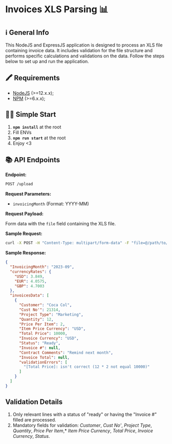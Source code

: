 # Invoices XLS Parsing 📊

## ℹ️ General Info

This NodeJS and ExpressJS application is designed to process an XLS file containing invoice data. It includes validation for the file structure and performs specific calculations and validations on the data. Follow the steps below to set up and run the application.

## 🖍 Requirements

- [NodeJS](https://nodejs.org/en/) (>=12.x.x);
- [NPM](https://www.npmjs.com/) (>=6.x.x);

## 🏃‍♂️ Simple Start

1. **`npm install`** at the root
2. Fill ENVs
3. **`npm run start`** at the root
4. Enjoy <3

## 📚 API Endpoints

**Endpoint:**

```bash
POST /upload
```

**Request Parameters:**

- `invoicingMonth` (Format: YYYY-MM)

**Request Payload:**

Form data with the `file` field containing the XLS file.

**Sample Request:**

```bash
curl -X POST -H "Content-Type: multipart/form-data" -F "file=@/path/to/Test_task.xlsx" -F "invoicingMonth=2024-03" http://localhost:3000/upload
```

**Sample Response:**

```json
{
  "InvoicingMonth": "2023-09",
  "currencyRates": {
    "USD": 3.849,
    "EUR": 4.0575,
    "GBP": 4.7003
  },
  "invoicesData": [
    {
      "Customer": "Coca Col",
      "Cust No'": 21314,
      "Project Type": "Marketing",
      "Quantity": 12,
      "Price Per Item": 2,
      "Item Price Currency": "USD",
      "Total Price": 10000,
      "Invoice Currency": "USD",
      "Status": "Ready",
      "Invoice #": null,
      "Contract Comments": "Remind next month",
      "Invoice Total": null,
      "validationErrors": [
        "[Total Price]: isn't correct (12 * 2 not equal 10000)"
      ]
    }
  ]
}
```

## Validation Details

1. Only relevant lines with a status of "ready" or having the "Invoice #" filled are processed.
2. Mandatory fields for validation: _Customer_, _Cust No'_, _Project Type_, _Quantity_, _Price Per Item_,\* _Item Price Currency_, _Total Price_, _Invoice Currency_, _Status_.
